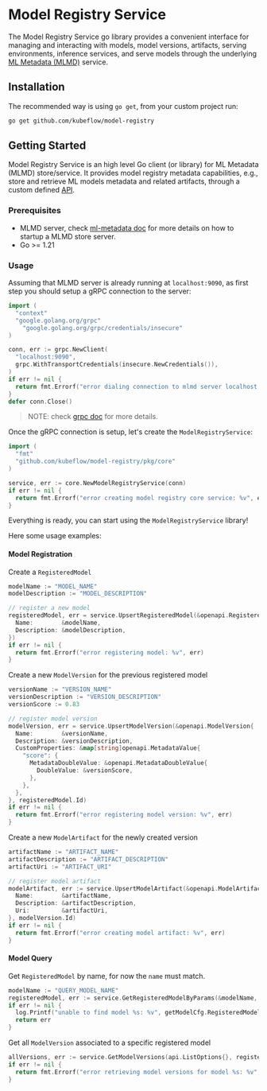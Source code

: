 # Model Registry Service

The Model Registry Service go library provides a convenient interface for managing and interacting with models, model versions, artifacts, serving environments, inference services, and serve models through the underlying [ML Metadata (MLMD)](https://github.com/google/ml-metadata) service.

## Installation

The recommended way is using `go get`, from your custom project run:
```bash
go get github.com/kubeflow/model-registry
```

## Getting Started

Model Registry Service is an high level Go client (or library) for ML Metadata (MLMD) store/service.
It provides model registry metadata capabilities, e.g., store and retrieve ML models metadata and related artifacts, through a custom defined [API](../pkg/api/api.go).

### Prerequisites

* MLMD server, check [ml-metadata doc](https://github.com/google/ml-metadata/blob/f0fef74eae2bdf6650a79ba976b36bea0b777c2e/g3doc/get_started.md#use-mlmd-with-a-remote-grpc-server) for more details on how to startup a MLMD store server.
* Go >= 1.21

### Usage

Assuming that MLMD server is already running at `localhost:9090`, as first step you should setup a gRPC connection to the server:

```go
import (
  "context"
  "google.golang.org/grpc"
	"google.golang.org/grpc/credentials/insecure"
)

conn, err := grpc.NewClient(
  "localhost:9090",
  grpc.WithTransportCredentials(insecure.NewCredentials()),
)
if err != nil {
  return fmt.Errorf("error dialing connection to mlmd server localhost:9090: %v", err)
}
defer conn.Close()
```

> NOTE: check [grpc doc](https://pkg.go.dev/google.golang.org/grpc#NewClient) for more details.

Once the gRPC connection is setup, let's create the `ModelRegistryService`:

```go
import (
  "fmt"
  "github.com/kubeflow/model-registry/pkg/core"
)

service, err := core.NewModelRegistryService(conn)
if err != nil {
  return fmt.Errorf("error creating model registry core service: %v", err)
}
```

Everything is ready, you can start using the `ModelRegistryService` library!

Here some usage examples:

#### Model Registration

Create a `RegisteredModel`

```go
modelName := "MODEL_NAME"
modelDescription := "MODEL_DESCRIPTION"

// register a new model
registeredModel, err = service.UpsertRegisteredModel(&openapi.RegisteredModel{
  Name:        &modelName,
  Description: &modelDescription,
})
if err != nil {
  return fmt.Errorf("error registering model: %v", err)
}
```

Create a new `ModelVersion` for the previous registered model

```go
versionName := "VERSION_NAME"
versionDescription := "VERSION_DESCRIPTION"
versionScore := 0.83

// register model version
modelVersion, err = service.UpsertModelVersion(&openapi.ModelVersion{
  Name:        &versionName,
  Description: &versionDescription,
  CustomProperties: &map[string]openapi.MetadataValue{
    "score": {
      MetadataDoubleValue: &openapi.MetadataDoubleValue{
        DoubleValue: &versionScore,
      },
    },
  },
}, registeredModel.Id)
if err != nil {
  return fmt.Errorf("error registering model version: %v", err)
}
```

Create a new `ModelArtifact` for the newly created version

```go
artifactName := "ARTIFACT_NAME"
artifactDescription := "ARTIFACT_DESCRIPTION"
artifactUri := "ARTIFACT_URI"

// register model artifact
modelArtifact, err := service.UpsertModelArtifact(&openapi.ModelArtifact{
  Name:        &artifactName,
  Description: &artifactDescription,
  Uri:         &artifactUri,
}, modelVersion.Id)
if err != nil {
  return fmt.Errorf("error creating model artifact: %v", err)
}
```

#### Model Query

Get `RegisteredModel` by name, for now the `name` must match.
```go
modelName := "QUERY_MODEL_NAME"
registeredModel, err := service.GetRegisteredModelByParams(&modelName, nil)
if err != nil {
  log.Printf("unable to find model %s: %v", getModelCfg.RegisteredModelName, err)
  return err
}
```

Get all `ModelVersion` associated to a specific registered model

```go
allVersions, err := service.GetModelVersions(api.ListOptions{}, registeredModel.Id)
if err != nil {
  return fmt.Errorf("error retrieving model versions for model %s: %v", *registeredModel.Id, err)
}
```
